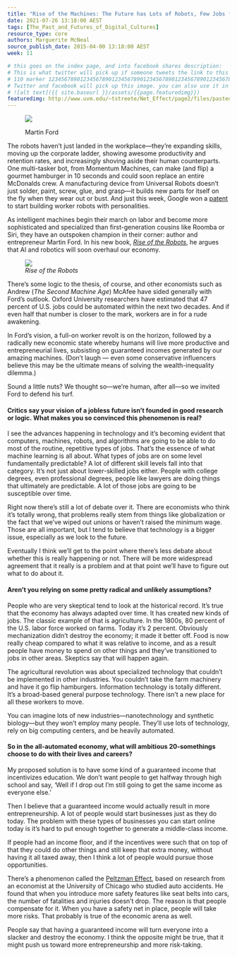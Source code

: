 ```yaml
---
title: "Rise of the Machines: The Future has Lots of Robots, Few Jobs for Humans"
date: 2021-07-26 13:18:00 AEST
tags: [The_Past_and_Futures_of_Digital_Cultures]
resource_type: core
authors: Marguerite McNeal
source_publish_date: 2015-04-00 13:18:00 AEST
week: 11

# this goes on the index page, and into facebook shares description:
# This is what twitter will pick up if someone tweets the link to this page
# 110 marker 1234567890123456789012345678901234567890123456789012345678901234567890123456789012345678901234567890123456789 twitter-body:
# Twitter and facebook will pick up this image. you can also use it in a post with:
# ![alt text]({{ site.baseurl }}/assets/{{page.featuredimg}})
featuredimg: http://www.uvm.edu/~tstreete/Net_Effect/page2/files/pasted-graphic.jpg
---
```


<figure>

<img src="https://www.wired.com/wp-content/uploads/2015/04/Martin_Ford_headshot-932x621.jpg"
/>

<figcaption>

Martin Ford

</figcaption>
</figure>

The robots haven’t just landed in the workplace—they’re expanding skills, moving up the corporate ladder, showing awesome productivity and retention rates, and increasingly shoving aside their human counterparts. One multi-tasker bot, from Momentum Machines, can make (and flip) a gourmet hamburger in 10 seconds and could soon replace an entire McDonalds crew. A manufacturing device from Universal Robots doesn’t just solder, paint, screw, glue, and grasp—it builds new parts for itself on the fly when they wear out or bust. And just this week, Google won a <a href="http://patft.uspto.gov/netacgi/nph-Parser?Sect1=PTO2&amp;Sect2=HITOFF&amp;u=%2Fnetahtml%2FPTO%2Fsearch-adv.htm&amp;r=42&amp;f=G&amp;l=50&amp;d=PTXT&amp;s1=google.ASNM.&amp;p=1&amp;OS=AN/google&amp;RS=AN/google" >patent</a>
to start building worker robots with personalities.

As intelligent machines begin their march on labor and become more sophisticated and specialized than first-generation cousins like Roomba or Siri, they have an outspoken champion in their corner: author and entrepreneur Martin Ford. In his new book, <em ><a href="http://www.amazon.com/dp/0465059996/?tag=w050b-20" >Rise of the Robots</a></em >, he argues that AI and robotics will soon overhaul our economy.

<figure>
<img src="https://www.wired.com/wp-content/uploads/2015/04/MTH-Ford-Rise-Robots-289x439.jpg"
/>
<figcaption>
<em>Rise of the Robots</em>
</figcaption>
</figure>

There’s some logic to the thesis, of course, and other economists such as Andrew (<em>The Second Machine Age</em>) McAfee have sided generally with Ford’s outlook. Oxford University researchers have estimated that 47 percent of U.S. jobs could be automated within the next two decades. And if even half that number is closer to the mark, workers are in for a rude awakening.

In Ford’s vision, a full-on worker revolt is on the horizon, followed by a radically new economic state whereby humans will live more productive and entrepreneurial lives, subsisting on guaranteed incomes generated by our amazing machines. (Don’t laugh — even some conservative influencers believe this may be the ultimate means of solving the wealth-inequality dilemma.)

Sound a little nuts? We thought so—we’re human, after all—so we invited Ford to defend his turf.

#### Critics say your vision of a jobless future isn’t founded in good research or logic. What makes you so convinced this phenomenon is real?

I see the advances happening in technology and it’s becoming evident that computers, machines, robots, and algorithms are going to be able to do most of the routine, repetitive types of jobs. That’s the essence of what machine learning is all about. What types of jobs are on some level fundamentally predictable? A lot of different skill levels fall into that category. It’s not just about lower-skilled jobs either. People with college degrees, even professional degrees, people like lawyers are doing things that ultimately are predictable. A lot of those jobs are going to be susceptible over time.

Right now there’s still a lot of debate over it. There are economists who think it’s totally wrong, that problems really stem from things like globalization or the fact that we’ve wiped out unions or haven’t raised the minimum wage. Those are all important, but I tend to believe that technology is a bigger issue, especially as we look to the future.

Eventually I think we’ll get to the point where there’s less debate about whether this is really happening or not. There will be more widespread agreement that it really is a problem and at that point we’ll have to figure out what to do about it.

#### Aren’t you relying on some pretty radical and unlikely assumptions?

People who are very skeptical tend to look at the historical record. It’s true that the economy has always adapted over time. It has created new kinds of jobs. The classic example of that is agriculture. In the 1800s, 80 percent of the U.S. labor force worked on farms. Today it’s 2 percent.
Obviously mechanization didn’t destroy the economy; it made it better off.
Food is now really cheap compared to what it was relative to income, and as a result people have money to spend on other things and they’ve transitioned to jobs in other areas. Skeptics say that will happen again.

The agricultural revolution was about specialized technology that couldn’t be implemented in other industries. You couldn’t take the farm machinery and have it go flip hamburgers. Information technology is totally different.
It’s a broad-based general purpose technology. There isn’t a new place for all these workers to move.

You can imagine lots of new industries—nanotechnology and synthetic biology—but they won’t employ many people. They’ll use lots of technology, rely on big computing centers, and be heavily automated.

#### So in the all-automated economy, what will ambitious 20-somethings choose to do with their lives and careers?

My proposed solution is to have some kind of a guaranteed income that incentivizes education. We don’t want people to get halfway through high school and say, ‘Well if I drop out I’m still going to get the same income as everyone else.’

Then I believe that a guaranteed income would actually result in more entrepreneurship. A lot of people would start businesses just as they do today. The problem with these types of businesses you can start online today is it’s hard to put enough together to generate a middle-class income.

If people had an income floor, and if the incentives were such that on top of that they could do other things and still keep that extra money, without having it all taxed away, then I think a lot of people would pursue those opportunities.

There’s a phenomenon called the <a href="http://www.asse.org/assets/1/7/fall07-feature02.pdf" >Peltzman Effect</a>, based on research from an economist at the University of Chicago who studied auto accidents. He found that when you introduce more safety features like seat belts into cars, the number of fatalities and injuries doesn’t drop. The reason is that people compensate for it. When you have a safety net in place, people will take more risks. That probably is true of the economic arena as well.

People say that having a guaranteed income will turn everyone into a slacker and destroy the economy. I think the opposite might be true, that it might push us toward more entrepreneurship and more risk-taking.
